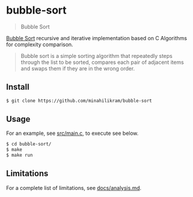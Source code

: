 # bubble-sort

> Bubble Sort

[Bubble Sort](http://en.wikipedia.org/wiki/Bubble_sort) recursive and iterative implementation based on C Algorithms for complexity comparison.

> Bubble sort is a simple sorting algorithm that repeatedly steps through the list to be sorted, 
compares each pair of adjacent items and swaps them if they are in the wrong order. 

## Install

```sh
$ git clone https://github.com/minahilikram/bubble-sort
```

## Usage

For an example, see [src/main.c](https://github.com/minahilikram/bubble-sort/blob/master/src/main.c), to execute see below.

```sh
$ cd bubble-sort/
$ make
$ make run
```

## Limitations

For a complete list of limitations, see [docs/analysis.md](https://github.com/minahilikram/bubble-sort/blob/master/docs/analysis.md).
